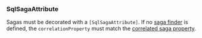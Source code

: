### SqlSagaAttribute

Sagas must be decorated with a `[SqlSagaAttribute]`. If no [saga finder](/nservicebus/sagas/saga-finding.md) is defined, the `correlationProperty` must match the [correlated saga property](/nservicebus/sagas/message-correlation.md).